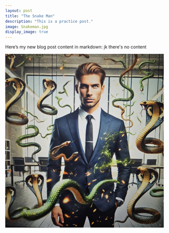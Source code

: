 ```yaml
---
layout: post
title: "The Snake Man"
description: "This is a practice post."
image: Snakeman.jpg
display_image: true
---
```


Here’s my new blog post content in markdown:
jk there's no content


![Intense stare of business man in a work environment surrounded by golden floating snakes.](/assets/img/Snakeman.jpg)
